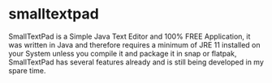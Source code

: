 # smalltextpad
SmallTextPad is a Simple Java Text Editor and 100% FREE Application, it was written in Java and therefore requires a minimum of JRE 11 installed on your System unless you compile it and package it in snap or flatpak, SmallTextPad has several features already and is still being developed in my spare time.
